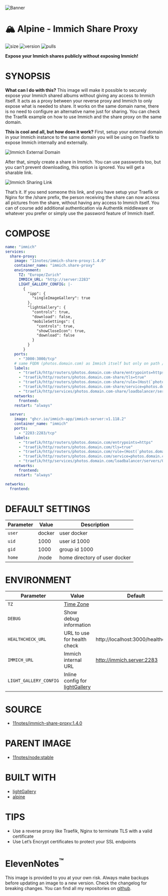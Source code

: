 ![Banner](https://github.com/11notes/defaults/blob/main/static/img/banner.png?raw=true)

# 🏔️ Alpine - Immich Share Proxy
![size](https://img.shields.io/docker/image-size/11notes/immich-share-proxy/1.4.0?color=0eb305) ![version](https://img.shields.io/docker/v/11notes/immich-share-proxy/1.4.0?color=eb7a09) ![pulls](https://img.shields.io/docker/pulls/11notes/immich-share-proxy?color=2b75d6)

**Expose your Immich shares publicly without exposing Immich!**

# SYNOPSIS
**What can I do with this?** This image will make it possible to securely expose your Immich shared albums without giving any access to Immich itself. It acts as a proxy between your reverse proxy and Immich to only expose what is needed to share. It works on the same domain name, there is no need to configure an alternative name just for sharing. You can check the Traefik example on how to use Immich and the share proxy on the same domain.

**This is cool and all, but how does it work?**
First, setup your external domain in your Immich instance to the same domain you will be using on Traefik to expose Immich internally and externally.

![Immich External Domain](https://github.com/11notes/docker-immich-share-proxy/blob/main/img/immich.external.domain.png?raw=true)

After that, simply create a share in Immich. You can use passwords too, but you can’t prevent downloading, this option is ignored. You will get a sharable link.

![Immich Sharing Link](https://github.com/11notes/docker-immich-share-proxy/blob/main/img/immich.share.link.png?raw=true)

That’s it. If you send someone this link, and you have setup your Traefik or Nginx for the /share prefix, the person receiving the share can now access all pictures from the share, without having any access to Immich itself. You can of course add additional authentication via Authentik middleware or whatever you prefer or simply use the password feature of Immich itself.

# COMPOSE
```yaml
name: "immich"
services:
  share-proxy:
    image: "11notes/immich-share-proxy:1.4.0"
    container_name: "immich.share-proxy"
    environment:
      TZ: "Europe/Zurich"
      IMMICH_URL: "http://server:2283"
      LIGHT_GALLERY_CONFIG: |-
        {
          "ipp": {
            "singleImageGallery": true
          },
          "lightGallery": {
            "controls": true,
            "download": false,
            "mobileSettings": {
              "controls": true,
              "showCloseIcon": true,
              "download": false
            }
          }
        }
    ports:
      - "3000:3000/tcp"
    # same FQDN (photos.domain.com) as Immich itself but only on path /share
    labels:
      - "traefik/http/routers/photos.domain.com-share/entrypoints=https"
      - "traefik/http/routers/photos.domain.com-share/tls=true"
      - "traefik/http/routers/photos.domain.com-share/rule=(Host(`photos.domain.com`)&&PathPrefix(`/share`))"
      - "traefik/http/routers/photos.domain.com-share/service=photos.domain.com-share"
      - "traefik/http/services/photos.domain.com-share/loadbalancer/servers/0/url=http://share-proxy:3000"
    networks:
      frontend:
    restart: "always"

  server:
    image: "ghcr.io/immich-app/immich-server:v1.118.2"
    container_name: "immich"
    ports:
      - "2283:2283/tcp"
    labels:
      - "traefik/http/routers/photos.domain.com/entrypoints=https"
      - "traefik/http/routers/photos.domain.com/tls=true"
      - "traefik/http/routers/photos.domain.com/rule=(Host(`photos.domain.com`))"
      - "traefik/http/routers/photos.domain.com/service=photos.domain.com"
      - "traefik/http/services/photos.domain.com/loadbalancer/servers/0/url=http://server:2283"
    networks:
      frontend:
    restart: "always"

networks:
  frontend:
```

# DEFAULT SETTINGS
| Parameter | Value | Description |
| --- | --- | --- |
| `user` | docker | user docker |
| `uid` | 1000 | user id 1000 |
| `gid` | 1000 | group id 1000 |
| `home` | /node | home directory of user docker |

# ENVIRONMENT
| Parameter | Value | Default |
| --- | --- | --- |
| `TZ` | [Time Zone](https://en.wikipedia.org/wiki/List_of_tz_database_time_zones) | |
| `DEBUG` | Show debug information | |
| `HEALTHCHECK_URL` | URL to use for health check | http://localhost:3000/healthcheck |
| `IMMICH_URL` | Immich internal URL | http://immich.server:2283 |
| `LIGHT_GALLERY_CONFIG` | Inline config for [lightGallery](https://github.com/sachinchoolur/lightGallery) |  |

# SOURCE
* [11notes/immich-share-proxy:1.4.0](https://github.com/11notes/docker-immich-share-proxy/tree/1.4.0)

# PARENT IMAGE
* [11notes/node:stable](https://hub.docker.com/r/11notes/node)

# BUILT WITH
* [lightGallery](https://github.com/sachinchoolur/lightGallery)
* [alpine](https://alpinelinux.org)

# TIPS
* Use a reverse proxy like Traefik, Nginx to terminate TLS with a valid certificate
* Use Let’s Encrypt certificates to protect your SSL endpoints

# ElevenNotes<sup>™️</sup>
This image is provided to you at your own risk. Always make backups before updating an image to a new version. Check the changelog for breaking changes. You can find all my repositories on [github](https://github.com/11notes).
    